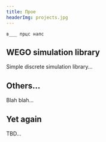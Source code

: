 ```yaml
---
title: Прое
headerImg: projects.jpg
---
```


`в___ прцс напс`

## WEGO simulation library
Simple discrete simulation library...

## Others...
Blah blah...

## Yet again
TBD...


